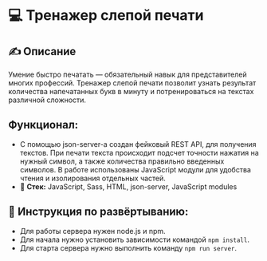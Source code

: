 # 💻 Тренажер слепой печати

## ✍️  Описание
 Умение быстро печатать — обязательный навык для представителей многих профессий. Тренажер слепой печати позволит узнать результат количества напечатанных букв в минуту и потренироваться на текстах различной сложности. 
## Функционал: 
- С помощью json-server-а создан фейковый REST API, для получения текстов.
При печати текста происходит подсчет точности нажатия на нужный символ, а также количества правильно введенных символов.
В работе использованы JavaScript модули для удобства чтения и изолирования отдельных частей.
- 🔨 **Стек:** JavaScript, Sass, HTML, json-server, JavaScript modules
## 📝 Инструкция по развёртыванию: 
- Для работы сервера нужен node.js и npm.
- Для начала нужно установить зависимости командой `npm install`.
- Для старта сервера нужно выполнить команду `npm run server`.
